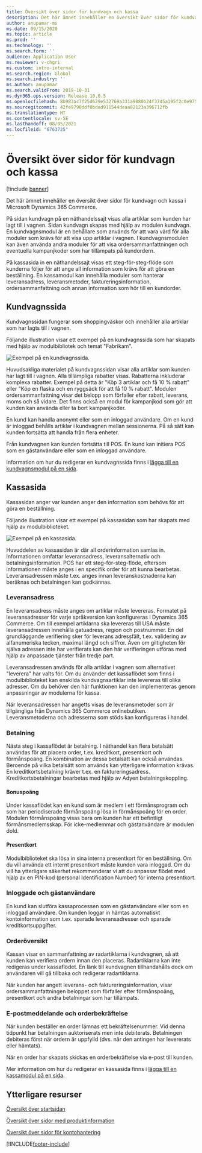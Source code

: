 ```yaml
---
title: Översikt över sidor för kundvagn och kassa
description: Det här ämnet innehåller en översikt över sidor för kundvagn och kassa i Microsoft Dynamics 365 Commerce.
author: anupamar-ms
ms.date: 09/15/2020
ms.topic: article
ms.prod: ''
ms.technology: ''
ms.search.form: ''
audience: Application User
ms.reviewer: v-chgri
ms.custom: intro-internal
ms.search.region: Global
ms.search.industry: ''
ms.author: anupamar
ms.search.validFrom: 2019-10-31
ms.dyn365.ops.version: Release 10.0.5
ms.openlocfilehash: 8b983ac7f25d629e532769a331a9880b24f3745a195f2c0e9752b238039232a0
ms.sourcegitcommit: 42fe9790ddf0bdad911544deaa82123a396712fb
ms.translationtype: HT
ms.contentlocale: sv-SE
ms.lasthandoff: 08/05/2021
ms.locfileid: "6763725"
---
```

# <a name="cart-and-checkout-pages-overview"></a>Översikt över sidor för kundvagn och kassa

[!include [banner](includes/banner.md)]

Det här ämnet innehåller en översikt över sidor för kundvagn och kassa i Microsoft Dynamics 365 Commerce.

På sidan kundvagn på en näthandelssajt visas alla artiklar som kunden har lagt till i vagnen. Sidan kundvagn skapas med hjälp av modulen kundvagn. En kundvagnsmodul är en behållare som används för att vara värd för alla moduler som krävs för att visa upp artiklar i vagnen. I kundvagnsmodulen kan även använda andra moduler för att visa ordersammanfattningen och eventuella kampanjkoder som har tillämpats på kundordern.

På kassasida in en näthandelssajt visas ett steg-för-steg-flöde som kunderna följer för att ange all information som krävs för att göra en beställning. En kassamodul kan innehålla moduler som hanterar leveransadress, leveransmetoder, faktureringsinformation, ordersammanfattning och annan information som hör till en kundorder.

## <a name="cart-page"></a>Kundvagnssida

Kundvagnssidan fungerar som shoppingväskor och innehåller alla artiklar som har lagts till i vagnen.

Följande illustration visar ett exempel på en kundvagnssida som har skapats med hjälp av modulbibliotek och temat "Fabrikam".

![Exempel på en kundvagnssida.](./media/cart2.PNG)

Huvudsakliga materialet på kundvagnssidan visar alla artiklar som kunden har lagt till i vagnen. Alla tillämpliga rabatter visas. Rabatterna inkluderar komplexa rabatter. Exempel på detta är "Köp 3 artiklar och få 10 % rabatt" eller "Köp en flaska och en ryggsäck för att få 10 % rabatt". Modulen ordersammanfattning visar det belopp som förfaller efter rabatt, leverans, moms och så vidare. Det finns också en modul för kampanjkod som gör att kunden kan använda eller ta bort kampanjkoder.

En kund kan handla anonymt eller som en inloggad användare. Om en kund är inloggad behålls artiklar i kundvagnen mellan sessionerna. På så sätt kan kunden fortsätta att handla från flera enheter.

Från kundvagnen kan kunden fortsätta till POS. En kund kan initiera POS som en gästanvändare eller som en inloggad användare.

Information om hur du redigerar en kundvagnssida finns i [lägga till en kundvagnsmodul på en sida](add-cart-module.md).

## <a name="checkout-page"></a>Kassasida

Kassasidan anger var kunden anger den information som behövs för att göra en beställning.

Följande illustration visar ett exempel på kassasidan som har skapats med hjälp av modulbiblioteket.

![Exempel på en kassasida.](./media/Checkout.PNG)

Huvuddelen av kassasidan är där all orderinformation samlas in. Informationen omfattar leveransadress, leveransalternativ och betalningsinformation. POS har ett steg-för-steg-flöde, eftersom informationen måste anges i en specifik order för att kunna bearbetas. Leveransadressen måste t.ex. anges innan leveranskostnaderna kan beräknas och betalningen kan godkännas.

### <a name="shipping-address"></a>Leveransadress

En leveransadress måste anges om artiklar måste levereras. Formatet på leveransadresser för varje språkversion kan konfigureras i Dynamics 365 Commerce. Om till exempel artiklarna ska levereras till USA måste leveransadressen innehålla gatuadress, region och postnummer. En del grundläggande verifiering sker för leverans adressfält, t.ex. validering av alfanumeriska tecken, maximal längd och siffror. Även om giltigheten för själva adressen inte har verifierats kan den här verifieringen utföras med hjälp av anpassade tjänster från tredje part.

Leveransadressen används för alla artiklar i vagnen som alternativet "leverera" har valts för. Om du använder det kassaflödet som finns i modulbiblioteket kan enskilda kundvagnsartiklar inte levereras till olika adresser. Om du behöver den här funktionen kan den implementeras genom anpassningar av modulerna för kassa.

När leveransadressen har angetts visas de leveransmetoder som är tillgängliga från Dynamics 365 Commerce onlinebutiken. Leveransmetoderna och adresserna som stöds kan konfigureras i handel.

### <a name="payment"></a>Betalning

Nästa steg i kassaflödet är betalning. I näthandel kan flera betalsätt användas för att placera order, t.ex. kreditkort, presentkort och förmånspoäng. En kombination av dessa betalsätt kan också användas. Beroende på vilka betalsätt som används kan ytterligare information krävas. En kreditkortsbetalning kräver t.ex. en faktureringsadress. Kreditkortsbetalningar bearbetas med hjälp av Adyen betalningskoppling.

#### <a name="loyalty-points"></a>Bonuspoäng

Under kassaflödet kan en kund som är medlem i ett förmånsprogram och som har periodiserade förmånspoäng lösa in förmånspoäng för en order. Modulen förmånspoäng visas bara om kunden har ett befintligt förmånsmedlemsskap. För icke-medlemmar och gästanvändare är modulen dold.

#### <a name="gift-cards"></a>Presentkort

Modulbiblioteket ska lösa in sina interna presentkort för en beställning. Om du vill använda ett internt presentkort måste kunden vara inloggad. Om du vill ha ytterligare säkerhet rekommenderar vi att du anpassar flödet med hjälp av en PIN-kod (personal Identification Number) för interna presentkort.

### <a name="signed-in-and-guest-users"></a>Inloggade och gästanvändare

En kund kan slutföra kassaprocessen som en gästanvändare eller som en inloggad användare. Om kunden loggar in hämtas automatiskt kontoinformation som t.ex. sparade leveransadresser och sparade kreditkortsuppgifter.

### <a name="order-summary"></a>Orderöversikt

Kassan visar en sammanfattning av radartiklarna i kundvagnen, så att kunden kan verifiera ordern innan den placeras. Radartiklarna kan inte redigeras under kassaflödet. En länk till kundvagnen tillhandahålls dock om användaren vill gå tillbaka och redigerar radartiklarna.

När kunden har angett leverans- och faktureringsinformation, visar ordersammanfattningen beloppet som förfaller efter förmånspoäng, presentkort och andra betalningar som har tillämpats.

### <a name="order-confirmation-and-email"></a>E-postmeddelande och orderbekräftelse

När kunden beställer en order lämnas ett bekräftelsenummer. Vid denna tidpunkt har betalningen auktoriserats men inte debiterats. Betalningen debiteras först när ordern är uppfylld (dvs. när den antingen har levererats eller hämtats).

När en order har skapats skickas en orderbekräftelse via e-post till kunden.

Mer information om hur du redigerar en kassasida finns i [lägga till en kassamodul på en sida](add-checkout-module.md).

## <a name="additional-resources"></a>Ytterligare resurser

[Översikt över startsidan](quick-tour-home-page.md)

[Översikt över sidor med produktinformation](quick-tour-pdp.md)

[Översikt över sidor för kontohantering](quick-tour-account-management.md)


[!INCLUDE[footer-include](../includes/footer-banner.md)]
